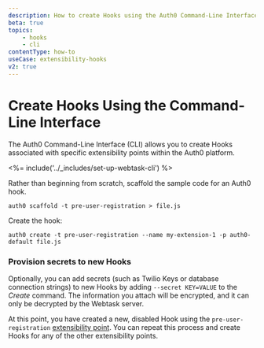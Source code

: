 ```yaml
---
description: How to create Hooks using the Auth0 Command-Line Interface
beta: true
topics:
    - hooks
    - cli
contentType: how-to
useCase: extensibility-hooks
v2: true
---
```

# Create Hooks Using the Command-Line Interface

The Auth0 Command-Line Interface (CLI) allows you to create Hooks associated with specific extensibility points within the Auth0 platform.

<%= include('../_includes/set-up-webtask-cli') %>

Rather than beginning from scratch, scaffold the sample code for an Auth0 hook.

`auth0 scaffold -t pre-user-registration > file.js`

Create the hook:

`auth0 create -t pre-user-registration --name my-extension-1 -p auth0-default file.js`

### Provision secrets to new Hooks

Optionally, you can add secrets (such as Twilio Keys or database connection strings) to new Hooks by adding `--secret KEY=VALUE` to the *Create* command. The information you attach will be encrypted, and it can only be decrypted by the Webtask server.

At this point, you have created a new, disabled Hook using the `pre-user-registration` [extensibility point](/hooks/concepts/overview-extensibility-points). You can repeat this process and create Hooks for any of the other extensibility points.